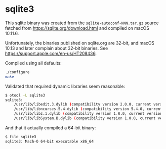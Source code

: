 # sqlite3

This sqlite binary was created from the `sqlite-autoconf-NNN.tar.gz` source
fetched from <https://sqlite.org/download.html> and compiled on macOS 10.11.6.

Unfortunately, the binaries published on sqlite.org are 32-bit, and macOS 10.13
and later complain about 32-bit binaries. See
<https://support.apple.com/en-us/HT208436>.

Compiled using all defaults:

```sh
./configure
make
```

Validated that required dynamic libraries seem reasonable:

```sh
$ otool -L sqlite3
sqlite3:
	/usr/lib/libedit.3.dylib (compatibility version 2.0.0, current version 3.0.0)
	/usr/lib/libncurses.5.4.dylib (compatibility version 5.4.0, current version 5.4.0)
	/usr/lib/libz.1.dylib (compatibility version 1.0.0, current version 1.2.5)
	/usr/lib/libSystem.B.dylib (compatibility version 1.0.0, current version 1226.10.1)
```

And that it actually compiled a 64-bit binary:

```sh
$ file sqlite3
sqlite3: Mach-O 64-bit executable x86_64
```
